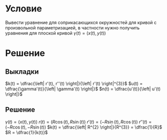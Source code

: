 # Условие
Вывести уравнение для соприкасающихся окружностей для кривой с произвольной параметризацией, в частности нужно получить уравнения для плоской кривой $\gamma(t) = (x(t), y(t))$
# Решение

## Выкладки
$k(t) = \dfrac{\left| r'(t), r''(t) \right|}{\left| r'(t) \right|^{3}}$
$u(t) = \dfrac{\gamma'(t)}{\left| \gamma'(t) \right|}$
$n(t) = \dfrac{u'(t)}{\left| u'(t) \right|}$
## Решение
$\gamma(t) = \left( x(t), y(t) \right)$
$r(t) = \left( R\cos(t), R\sin(t) \right)$
$r'(t) = \left( -R\sin(t), R\cos(t) \right)$
$r''(t) = \left( -R\cos(t), -R\sin(t) \right)$
$k(t) = \dfrac{\left| R^{2} \right|}{R^{3}} = \dfrac{1}{R}$
$R = \dfrac{1}{k(t)}$



